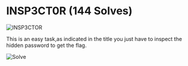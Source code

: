 # INSP3CT0R (144 Solves)
![INSP3CTOR](https://user-images.githubusercontent.com/61760291/100891783-ecb7e180-34b9-11eb-8741-cbaab3b74747.png)

This is an easy task,as indicated in the title you just have to inspect the hidden password to get the flag.

![Solve](https://user-images.githubusercontent.com/61760291/100893002-2f2dee00-34bb-11eb-9f75-9e1dca236ad5.png)
